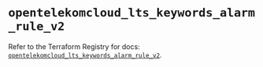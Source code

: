 # `opentelekomcloud_lts_keywords_alarm_rule_v2`

Refer to the Terraform Registry for docs: [`opentelekomcloud_lts_keywords_alarm_rule_v2`](https://registry.terraform.io/providers/opentelekomcloud/opentelekomcloud/1.36.41/docs/resources/lts_keywords_alarm_rule_v2).
